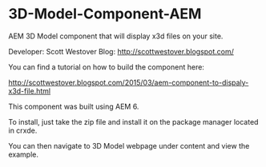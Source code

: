 # 3D-Model-Component-AEM
AEM 3D Model component that will display x3d files on your site.

Developer: Scott Westover
Blog: http://scottwestover.blogspot.com/

You can find a tutorial on how to build the component here:

http://scottwestover.blogspot.com/2015/03/aem-component-to-dispaly-x3d-file.html

This component was built using AEM 6.

To install, just take the zip file and install it on the package
manager located in crxde.

You can then navigate to 3D Model webpage under content and view the example.